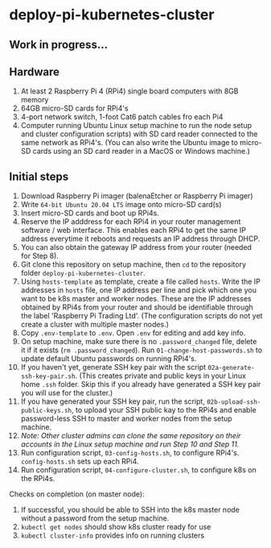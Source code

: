 # deploy-pi-kubernetes-cluster

## Work in progress...

## Hardware
1. At least 2 Raspberry Pi 4 (RPi4) single board computers with 8GB memory
2. 64GB micro-SD cards for RPi4's
3. 4-port network switch, 1-foot Cat6 patch cables fro each Pi4
4. Computer running Ubuntu Linux setup machine to run the node setup and cluster configuration scripts) with SD card reader connected to the same network as RPi4's. (You can also write the Ubuntu image to micro-SD cards using an SD card reader in a MacOS or Windows machine.)

## Initial steps
1. Download Raspberry Pi imager (balenaEtcher or Raspberry Pi imager)
2. Write `64-bit Ubuntu 20.04 LTS` image onto micro-SD card(s)
3. Insert micro-SD cards and boot up RPi4s.
4. Reserve the IP adddress for each RPi4 in your router management software / web interface. This enables each RPi4 to get the same IP address everytime it reboots and requests an IP address through DHCP.
5. You can also obtain the gateway IP address from your router (needed for Step 8).
6. Git clone this repository on setup machine, then `cd` to the repository folder `deploy-pi-kubernetes-cluster`.
7. Using `hosts-template` as template, create a file called `hosts`. Write the IP addresses in `hosts` file, one IP address per line and pick which one you want to be k8s master and worker nodes. These are the IP addresses obtained by RPi4s from your router and should be identifiable through the label 'Raspberry Pi Trading Ltd'. (The configuration scripts do not yet create a cluster with multiple master nodes.)
8. Copy `.env-template` to `.env`. Open `.env` for editing and add key info.
9. On setup machine, make sure there is no `.password_changed` file, delete it if it exists (`rm .password_changed`). Run `01-change-host-passwords.sh` to update default Ubuntu passwords on running RPi4's.
10. If you haven't yet, generate SSH key pair with the script `02a-generate-ssh-key-pair.sh`. (This creates private and public keys in your Linux home `.ssh` folder. Skip this if you already have generated a SSH key pair you will use for the cluster.)
11. If you have generated your SSH key pair, run the script, `02b-upload-ssh-public-keys.sh`, to upload your SSH public kay to the RPi4s and enable password-less SSH to master and worker nodes from the setup machine.
12. *Note: Other cluster admins can clone the same repository on their accounts in the Linux setup machine and run Step 10 and Step 11.*
13. Run configuration script, `03-config-hosts.sh`, to configure RPi4's. `config-hosts.sh` sets up each RPi4.
14. Run configuration script, `04-configure-cluster.sh`, to configure k8s on the RPi4s.

Checks on completion (on master node):
1. If successful, you should be able to SSH into the k8s master node without a password from the setup machine.
2. `kubectl get nodes` should show k8s cluster ready for use
3. `kubectl cluster-info` provides info on running clusters
